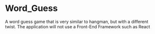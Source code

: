 # Word_Guess
A word guess game that is very similar to hangman, but with a different twist. The application will not use a Front-End Framework such as React
